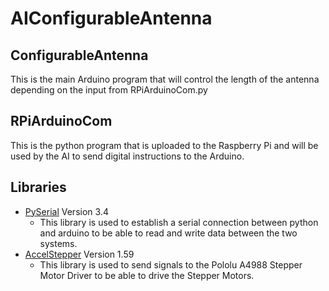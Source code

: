 # AIConfigurableAntenna

## ConfigurableAntenna
This is the main Arduino program that will control the length of the antenna depending on the input from RPiArduinoCom.py

## RPiArduinoCom
This is the python program that is uploaded to the Raspberry Pi and will be used by the AI to send digital instructions to the Arduino.

## Libraries
- [PySerial](https://pypi.org/project/pyserial/) Version 3.4
  - This library is used to establish a serial connection between python and arduino to be able to read and write data between the two systems.
- [AccelStepper](https://www.airspayce.com/mikem/arduino/AccelStepper/) Version 1.59 
  - This library is used to send signals to the Pololu A4988 Stepper Motor Driver to be able to drive the Stepper Motors.

